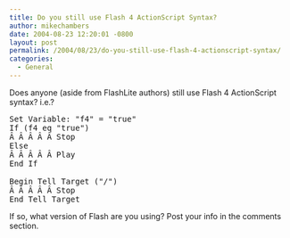 ```yaml
---
title: Do you still use Flash 4 ActionScript Syntax?
author: mikechambers
date: 2004-08-23 12:20:01 -0800
layout: post
permalink: /2004/08/23/do-you-still-use-flash-4-actionscript-syntax/
categories:
  - General
---
```



Does anyone (aside from FlashLite authors) still use Flash 4 ActionScript syntax? i.e.?

<pre>Set Variable: "f4" = "true"
If (f4 eq "true")
Â Â Â Â Â Stop
Else
Â Â Â Â Â Play
End If 

Begin Tell Target ("/")
Â Â Â Â Â Stop
End Tell Target</pre>

If so, what version of Flash are you using? Post your info in the comments section.